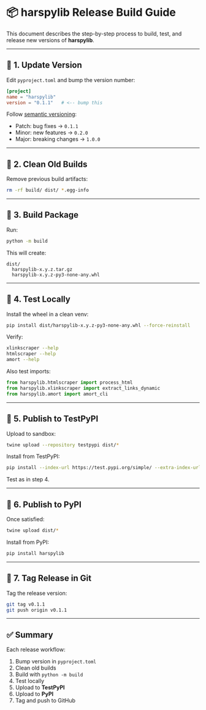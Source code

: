 # 📦 harspylib Release Build Guide

This document describes the step-by-step process to build, test, and release new versions of **harspylib**.

---

## 🔧 1. Update Version

Edit `pyproject.toml` and bump the version number:

```toml
[project]
name = "harspylib"
version = "0.1.1"   # <-- bump this
```

Follow [semantic versioning](https://semver.org/):
- Patch: bug fixes → `0.1.1`
- Minor: new features → `0.2.0`
- Major: breaking changes → `1.0.0`

---

## 🔧 2. Clean Old Builds

Remove previous build artifacts:

```bash
rm -rf build/ dist/ *.egg-info
```

---

## 🔧 3. Build Package

Run:

```bash
python -m build
```

This will create:

```
dist/
  harspylib-x.y.z.tar.gz
  harspylib-x.y.z-py3-none-any.whl
```

---

## 🔧 4. Test Locally

Install the wheel in a clean venv:

```bash
pip install dist/harspylib-x.y.z-py3-none-any.whl --force-reinstall
```

Verify:

```bash
xlinkscraper --help
htmlscraper --help
amort --help
```

Also test imports:

```python
from harspylib.htmlscraper import process_html
from harspylib.xlinkscraper import extract_links_dynamic
from harspylib.amort import amort_cli
```

---

## 🔧 5. Publish to TestPyPI

Upload to sandbox:

```bash
twine upload --repository testpypi dist/*
```

Install from TestPyPI:

```bash
pip install --index-url https://test.pypi.org/simple/ --extra-index-url https://pypi.org/simple harspylib
```

Test as in step 4.

---

## 🔧 6. Publish to PyPI

Once satisfied:

```bash
twine upload dist/*
```

Install from PyPI:

```bash
pip install harspylib
```

---

## 🔧 7. Tag Release in Git

Tag the release version:

```bash
git tag v0.1.1
git push origin v0.1.1
```

---

## ✅ Summary

Each release workflow:

1. Bump version in `pyproject.toml`
2. Clean old builds
3. Build with `python -m build`
4. Test locally
5. Upload to **TestPyPI**
6. Upload to **PyPI**
7. Tag and push to GitHub

